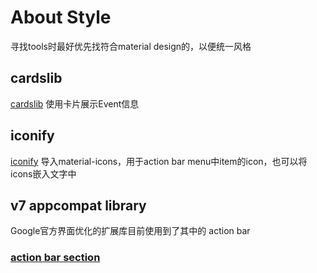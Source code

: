 # About Style 
寻找tools时最好优先找符合material design的，以便统一风格


## cardslib 
[cardslib](https://github.com/gabrielemariotti/cardslib) 使用卡片展示Event信息
  
## iconify 
[iconify](https://github.com/JoanZapata/android-iconify) 导入material-icons，用于action bar menu中item的icon，也可以将icons嵌入文字中

## v7 appcompat library 
Google官方界面优化的扩展库目前使用到了其中的 action bar

### [action bar section](http://developer.android.com/training/appbar/index.html)